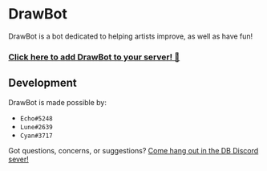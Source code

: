 # DrawBot

DrawBot is a bot dedicated to helping artists improve, as well as have fun!

### **[Click here to add DrawBot to your server! :art:](https://discordapp.com/oauth2/authorize?client_id=186636037001445377&scope=bot)**

## Development

DrawBot is made possible by:

- `Echo#5248`
- `Lune#2639`
- `Cyan#3717`

Got questions, concerns, or suggestions? [Come hang out in the DB Discord sever!](https://discord.gg/u3a2Ck9)
